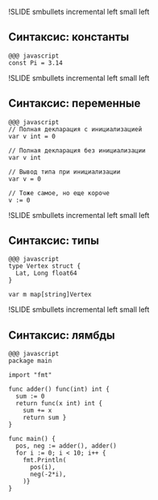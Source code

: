 !SLIDE smbullets incremental left small left
## Синтаксис: константы
    
    @@@ javascript
    const Pi = 3.14

!SLIDE smbullets incremental left small left
## Синтаксис: переменные

    @@@ javascript
    // Полная декларация с инициализацией
    var v int = 0

    // Полная декларация без инициализации
    var v int

    // Вывод типа при инициализации
    var v = 0

    // Тоже самое, но еще короче
    v := 0

!SLIDE smbullets incremental left small left
## Синтаксис: типы

    @@@ javascript
    type Vertex struct {
      Lat, Long float64
    }

    var m map[string]Vertex

!SLIDE smbullets incremental left small left
## Синтаксис: лямбды

    @@@ javascript
    package main

    import "fmt"

    func adder() func(int) int {
      sum := 0
      return func(x int) int {
        sum += x
        return sum }
    }

    func main() {
      pos, neg := adder(), adder()
      for i := 0; i < 10; i++ {
        fmt.Println(
          pos(i),
          neg(-2*i),
        )}
    }